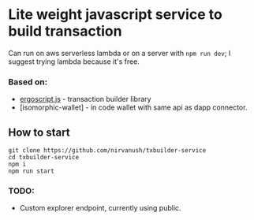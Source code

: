 # Lite weight javascript service to build transaction

Can run on aws serverless lambda or on a server with `npm run dev`;
I suggest trying lambda because it's free.

### Based on: 
- [ergoscript.js](https://github.com/nirvanush/ergoscript) - transaction builder library
- [isomorphic-wallet] - in code wallet with same api as dapp connector.


## How to start
```
git clone https://github.com/nirvanush/txbuilder-service
cd txbuilder-service
npm i 
npm run start
```

### TODO:
- Custom explorer endpoint, currently using public.
